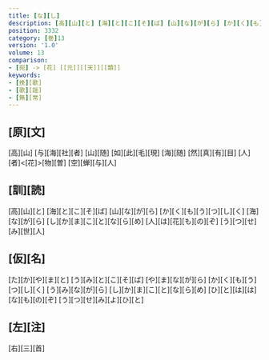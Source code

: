 ```yaml
---
title: [な][し]
description: [高][山][と] [海][と][こ][そ][ば] [山][な][が][ら] [か][く][も][う][つ][し][く] [海][な][が][ら] [し][か][ま][こ][と][な][ら][め] [人][は][花][も][の][ぞ] [う][つ][せ][み][世][人]
position: 3332
category: [巻]13
version: '1.0'
volume: 13
comparison:
- [宛] -> [花] [[元]][[天]][[類]]
keywords:
- [挽][歌]
- [歌][謡]
- [無][常]
---
```


## [原][文]

[高][山] [与][海][社][者] [山][随] [如][此][毛][現] [海][随] [然][真][有][目] [人][者]<[花]>[物][曽] [空][蝉][与][人]

## [訓][読]

[高][山][と] [海][と][こ][そ][ば] [山][な][が][ら] [か][く][も][う][つ][し][く] [海][な][が][ら] [し][か][ま][こ][と][な][ら][め] [人][は][花][も][の][ぞ] [う][つ][せ][み][世][人]

## [仮][名]

[た][か][や][ま][と] [う][み][と][こ][そ][ば] [や][ま][な][が][ら] [か][く][も][う][つ][し][く] [う][み][な][が][ら] [し][か][ま][こ][と][な][ら][め] [ひ][と][は][は][な][も][の][ぞ] [う][つ][せ][み][よ][ひ][と]

## [左][注]

[右][三][首]
